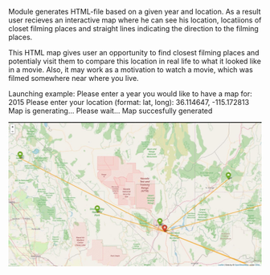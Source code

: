 Module generates HTML-file based on a given year and location.
As a result user recieves an interactive map where he can see his location,
locatiions of closet filming places and straight lines indicating the
direction to the filming places.

This HTML map gives user an opportunity to find closest filming places and
potentialy visit them to compare this location in real life to what it looked
like in a movie. Also, it may work as a motivation to watch a movie, which was
filmed somewhere near where you live.

Launching example:
Please enter a year you would like to have a map for: 2015
Please enter your location (format: lat, long): 36.114647, -115.172813
Map is generating...
Please wait...
Map succesfully generated

![Example](nearest_films.jpeg/?raw=true "Nearest films result")
